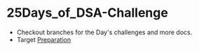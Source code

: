 # 25Days_of_DSA-Challenge 
  - Checkout branches for the Day's challenges and more docs.
  - Target [Preparation](https://amazon.jobs/en/landing_pages/software-development-topics)
